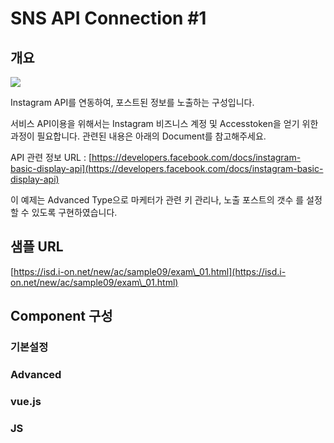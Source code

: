 # SNS API Connection #1

## 개요&#x20;

![](../../.gitbook/assets/fireshot\_06.png)

Instagram API를 연동하여, 포스트된 정보를 노출하는 구성입니다.&#x20;

서비스 API이용을 위해서는 Instagram 비즈니스 계정 및 Accesstoken을 얻기 위한 과정이 필요합니다. 관련된 내용은 아래의 Document를 참고해주세요.

API 관련 정보 URL : [https://developers.facebook.com/docs/instagram-basic-display-api](https://developers.facebook.com/docs/instagram-basic-display-api)

이 예제는 Advanced Type으로 마케터가 관련 키 관리나, 노출 포스트의 갯수 를 설정할 수 있도록 구현하였습니다.

## 샘플 URL&#x20;

[https://isd.i-on.net/new/ac/sample09/exam\_01.html](https://isd.i-on.net/new/ac/sample09/exam\_01.html)

## Component 구성&#x20;

### 기본설정

### Advanced

### vue.js

### JS
